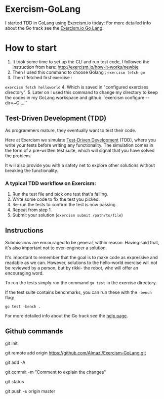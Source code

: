 # Exercism-GoLang
I started TDD in GoLang using Exercism.io today: For more detailed info about the Go track see the [Exercism.io Go Lang](http://exercism.io/languages/go).

# How to start
1. It took some time to set up the CLI and run test code, I followed the instruction from here: http://exercism.io/how-it-works/newbie
2. Then I used this command to choose Golang : `exercism fetch go`
3. Then I fetched first exercise :

`exercism fetch helloworld`
4. Which is saved in "configured exercises directory".
5. Later on I used this command to change my directory to keep the codes in my GoLang workspace and github: `exercism configure --dir=~C:\...``

## Test-Driven Development (TDD)

As programmers mature, they eventually want to test their code.

Here at Exercism we simulate [Test-Driven Development](http://en.wikipedia.org/wiki/Test-driven_development) (TDD), where you write your tests before writing any functionality. The simulation comes in the form of a pre-written test suite, which will signal that you have solved the problem.

It will also provide you with a safety net to explore other solutions without breaking the functionality.

### A typical TDD workflow on Exercism:

1. Run the test file and pick one test that's failing.
2. Write some code to fix the test you picked.
3. Re-run the tests to confirm the test is now passing.
4. Repeat from step 1.
5. Submit your solution (`exercism submit /path/to/file`)

## Instructions

Submissions are encouraged to be general, within reason. Having said that, it's also important not to over-engineer a solution.

It's important to remember that the goal is to make code as expressive and readable as we can. However, solutions to the hello-world exercise will not be reviewed by a person, but by rikki- the robot, who will offer an encouraging word.

To run the tests simply run the command `go test` in the exercise directory.

If the test suite contains benchmarks, you can run these with the `-bench`
flag:

    go test -bench .

For more detailed info about the Go track see the [help
page](http://exercism.io/languages/go).

## Github commands
git init

git remote add origin https://github.com/Almazi/Exercism-GoLang.git

git add -A

git commit -m "Comment to explain the changes"

git status

git push -u origin master
